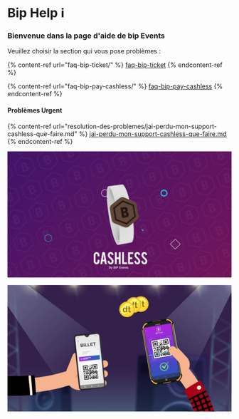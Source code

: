 # Bip Help  ℹ️

### Bienvenue dans la page d'aide de bip Events&#x20;

Veuillez choisir la section qui vous pose problèmes :

{% content-ref url="faq-bip-ticket/" %}
[faq-bip-ticket](faq-bip-ticket/)
{% endcontent-ref %}

{% content-ref url="faq-bip-pay-cashless/" %}
[faq-bip-pay-cashless](faq-bip-pay-cashless/)
{% endcontent-ref %}

#### Problèmes Urgent

{% content-ref url="resolution-des-problemes/jai-perdu-mon-support-cashless-que-faire.md" %}
[jai-perdu-mon-support-cashless-que-faire.md](resolution-des-problemes/jai-perdu-mon-support-cashless-que-faire.md)
{% endcontent-ref %}



![](<.gitbook/assets/Bracelet cashless.jpg>)

![](<.gitbook/assets/echange billet bracelet 1.jpg>)

